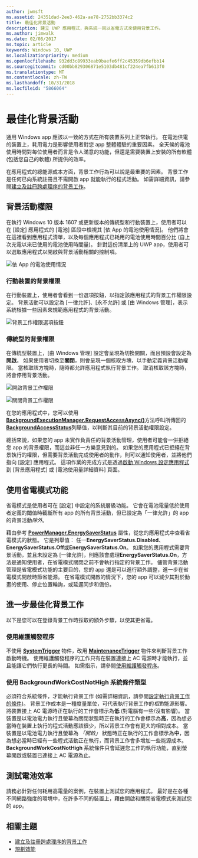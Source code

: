 ```yaml
---
author: jwmsft
ms.assetid: 24351dad-2ee3-462a-ae78-2752bb3374c2
title: 最佳化背景活動
description: 建立 UWP 應用程式，與系統一同以省電方式來使用背景工作。
ms.author: jimwalk
ms.date: 02/08/2017
ms.topic: article
keywords: Windows 10, UWP
ms.localizationpriority: medium
ms.openlocfilehash: 932dd3c89933eab9baefe6ff2c45359db6efbb14
ms.sourcegitcommit: cd00bb829306871e5103db481cf224ea7fb613f0
ms.translationtype: MT
ms.contentlocale: zh-TW
ms.lasthandoff: 10/31/2018
ms.locfileid: "5866064"
---
```

# <a name="optimize-background-activity"></a>最佳化背景活動

通用 Windows app 應該以一致的方式在所有裝置系列上正常執行。 在電池供電的裝置上，耗用電力是影響使用者對您 app 整體體驗的重要因素。 全天候的電池使用時間對每位使用者而言是令人滿意的功能，但還是需要裝置上安裝的所有軟體 (包括您自己的軟體) 所提供的效率。 

在應用程式的總能源成本方面，背景工作行為可以說是最重要的因素。 背景工作是任何已向系統註冊且不需開啟 app 就能執行的程式活動。 如需詳細資訊，請參閱[建立及註冊跨處理序的背景工作](https://msdn.microsoft.com/windows/uwp/launch-resume/create-and-register-a-background-task)。

## <a name="background-activity-permissions"></a>背景活動權限

在執行 Windows 10 版本 1607 或更新版本的傳統型和行動裝置上，使用者可以在 [設定] 應用程式的 [電池] 區段中檢視其 [依 App 的電池使用情況]。 他們將會在這裡看到應用程式清單，以及每個應用程式已耗用的電池使用時間百分比 (自上次充電以來已使用的電池使用時間量)。 針對這份清單上的 UWP app，使用者可以選取應用程式以開啟與背景活動相關的控制項。

![依 App 的電池使用情況](images/battery-usage-by-app.png)

### <a name="background-permissions-on-mobile"></a>行動裝置的背景權限

在行動裝置上，使用者會看到一份選項按鈕，以指定該應用程式的背景工作權限設定。 背景活動可以設定為 [一律允許]、[永不允許] 或 [由 Windows 管理]，表示系統根據一些因素來規範應用程式的背景活動。 

![背景工作權限選項按鈕](images/background-task-permissions.png)

### <a name="background-permissions-on-desktop"></a>傳統型的背景權限

在傳統型裝置上，[由 Windows 管理] 設定會呈現為切換開關，而且預設會設定為**開啟**。 如果使用者切換至**關閉**，則會呈現一個核取方塊，以手動定義背景活動權限。 當核取該方塊時，隨時都允許應用程式執行背景工作。 取消核取該方塊時，將會停用背景活動。

![開啟背景工作權限](images/background-task-permissions-on.png)

![關閉背景工作權限](images/background-task-permissions-off.png)

在您的應用程式中，您可以使用[**BackgroundExecutionManager.RequestAccessAsync()**](https://msdn.microsoft.com/library/windows/apps/windows.applicationmodel.background.backgroundexecutionmanager.requestaccessasync.aspx)方法呼叫所傳回的[**BackgroundAccessStatus**](https://docs.microsoft.com/en-us/uwp/api/windows.applicationmodel.background.backgroundaccessstatus)列舉值，以判斷其目前的背景活動權限設定。

總括來說，如果您的 app 未實作負責任的背景活動管理，使用者可能會一併拒絕您 app 的背景權限，而這並非任一方樂意見到的。 如果您的應用程式已拒絕在背景執行的權限，但需要背景活動完成使用者的動作，則可以通知使用者，並將他們指向 [設定] 應用程式。 這項作業的完成方式是透過[啟動 Windows 設定應用程式](https://docs.microsoft.com/en-us/windows/uwp/launch-resume/launch-settings-app)到 [背景應用程式] 或 [電池使用量詳細資料] 頁面。

## <a name="work-with-the-battery-saver-feature"></a>使用省電模式功能
省電模式是使用者可在 \[設定\] 中設定的系統層級功能。 它會在電池電量低於使用者定義的閾值時截斷所有 app 的所有背景活動，但已設定為「一律允許」的 app 的背景活動*除外*。

藉由參考 [**PowerManager.EnergySaverStatus**](https://docs.microsoft.com/en-us/uwp/api/windows.system.power.energysaverstatus) 屬性，從您的應用程式中查看省電模式的狀態。 它是列舉值︰ 任一**EnergySaverStatus.Disabled**、**EnergySaverStatus.Off**或**EnergySaverStatus.On**。 如果您的應用程式需要背景活動，並且未設定為 [一律允許]，則應該會處理**EnergySaverStatus.On**，方法是通知使用者，在省電模式關閉之前不會執行指定的背景工作。 儘管背景活動管理是省電模式功能的主要目的，您的 app 還是可以進行額外調整，進一步在省電模式開啟時節省能源。  在省電模式開啟的情況下，您的 app 可以減少其對於動畫的使用、停止位置輪詢，或延遲同步和備份。 

## <a name="further-optimize-background-tasks"></a>進一步最佳化背景工作
以下是您可以在登錄背景工作時採取的額外步驟，以使其更省電。

### <a name="use-a-maintenance-trigger"></a>使用維護觸發程序 
不使用 [**SystemTrigger**](https://msdn.microsoft.com/library/windows/apps/windows.applicationmodel.background.systemtrigger.aspx) 物件，改用 [**MaintenanceTrigger**](https://msdn.microsoft.com/library/windows/apps/windows.applicationmodel.background.maintenancetrigger.aspx) 物件來判斷背景工作啟動時機。 使用維護觸發程序的工作只有在裝置連接上 AC 電源時才能執行，並且能讓它們執行更長的時間。 如需指示，請參閱[使用維護觸發程序](https://msdn.microsoft.com/windows/uwp/launch-resume/use-a-maintenance-trigger)。

### <a name="use-the-backgroundworkcostnothigh-system-condition-type"></a>使用 **BackgroundWorkCostNotHigh** 系統條件類型
必須符合系統條件，才能執行背景工作 (如需詳細資訊，請參閱[設定執行背景工作的條件](https://msdn.microsoft.com/windows/uwp/launch-resume/set-conditions-for-running-a-background-task))。 背景工作成本是一種度量單位，可代表執行背景工作的*相對*能源影響。 將裝置接上 AC 電源時正在執行的工作會標示為**低** (對電腦有一些/沒有影響)。 當裝置是以電池電力執行且螢幕為關閉狀態時正在執行的工作會標示為**高**，因為想必當時在裝置上執行的程式活動應該很少，所以背景工作會有更大的相對成本。 當裝置是以電池電力執行且螢幕為 *「開啟」* 狀態時正在執行的工作會標示為**中**，因為想必當時已經有一些程式活動正在執行，而背景工作會多增加一些能源成本。 **BackgroundWorkCostNotHigh** 系統條件只會延遲您工作的執行功能，直到螢幕開啟或裝置已連接上 AC 電源為止。

## <a name="test-battery-efficiency"></a>測試電池效率

請務必針對任何耗用高電量的案例，在裝置上測試您的應用程式。 最好是在各種不同網路強度的環境中，在許多不同的裝置上，藉由開啟和關閉省電模式來測試您的 app。

## <a name="related-topics"></a>相關主題

* [建立及註冊跨處理序的背景工作](https://msdn.microsoft.com/windows/uwp/launch-resume/create-and-register-a-background-task)  
* [規劃效能](https://msdn.microsoft.com/windows/uwp/debug-test-perf/planning-and-measuring-performance)  

